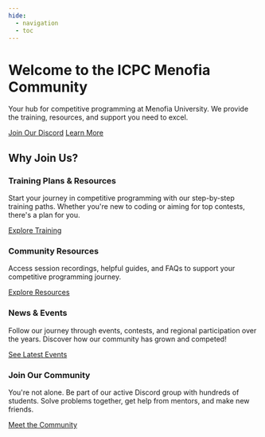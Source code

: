 ```yaml
---
hide:
  - navigation
  - toc
---
```

<div class="triangles">
  <div class="blue-triangle"></div>
  <div class="yellow-triangle"></div>
  <div class="red-triangle"></div>
</div>

<div class="hero-section">
  <h1>Welcome to the ICPC Menofia Community</h1>
  <p class="md-typeset hero-subtitle">Your hub for competitive programming at Menofia University. We provide the training, resources, and support you need to excel.</p>
  <div class="hero-buttons">
    <a href="#" data-link="external:discord" target="_blank" class="md-button md-button--primary md-button--large">Join Our Discord</a>
<a href="#" data-link="page:about" class="md-button md-button--large">Learn More</a>
  </div>
</div>

## Why Join Us?

<div class="cards-grid">
  <div class="card">
    <h3>Training Plans & Resources</h3>
    <p>Start your journey in competitive programming with our step-by-step training paths. Whether you're new to coding or aiming for top contests, there's a plan for you.</p>
    <a href="#" data-link="page:training" class="md-button">Explore Training</a>
  </div>
  <div class="card">
    <h3>Community Resources</h3>
    <p>Access session recordings, helpful guides, and FAQs to support your competitive programming journey.</p>
    <a href="#" data-link="page:resources" class="md-button">Explore Resources</a>
  </div>
  <div class="card">
    <h3>News & Events</h3>
    <p>  Follow our journey through events, contests, and regional participation over the years. Discover how our community has grown and competed!</p>
    <a href="#" data-link="page:news" class="md-button">See Latest Events</a>
  </div>
  <div class="card">
    <h3>Join Our Community</h3>
    <p>You're not alone. Be part of our active Discord group with hundreds of students. Solve problems together, get help from mentors, and make new friends.</p>
    <a href="#" data-link="page:join" class="md-button">Meet the Community</a>
  </div>
</div>

